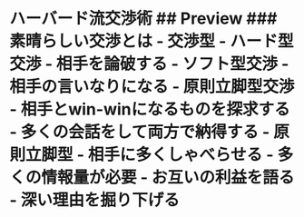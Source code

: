 # ハーバード流交渉術 ## Preview ### 素晴らしい交渉とは - 交渉型 - ハード型交渉 - 相手を論破する - ソフト型交渉 - 相手の言いなりになる - 原則立脚型交渉 - 相手とwin-winになるものを探求する - 多くの会話をして両方で納得する - 原則立脚型 - 相手に多くしゃべらせる - 多くの情報量が必要 - お互いの利益を語る - 深い理由を掘り下げる

